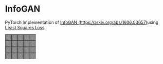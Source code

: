# InfoGAN

PyTorch Implementation of [InfoGAN (https://arxiv.org/abs/1606.03657)](https://arxiv.org/abs/1606.03657)using [Least Squares Loss](https://arxiv.org/abs/1611.04076v2) 

<img src="./infogan.gif" width="20%">
